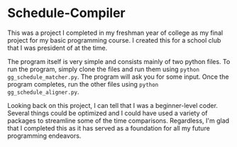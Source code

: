 # Schedule-Compiler

This was a project I completed in my freshman year of college as my final project for my basic programming course. I created this for a school club that I was president of at the time.

The program itself is very simple and consists mainly of two python files. To run the program, simply clone the files and run them using `python gg_schedule_matcher.py`. The program will ask you for some input. Once the program completes, run the other files using `python gg_schedule_aligner.py`.

Looking back on this project, I can tell that I was a beginner-level coder. Several things could be optimized and I could have used a variety of packages to streamline some of the time comparisons. Regardless, I'm glad that I completed this as it has served as a foundation for all my future programming endeavors.
